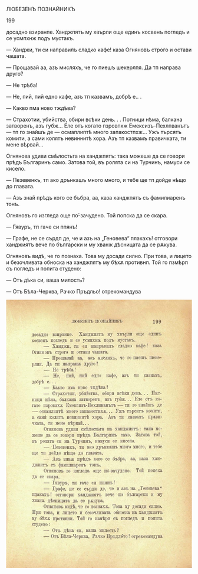 ﻿ЛЮБЕЗЕНЪ ПОЗНАЙНИКЪ

199

досадно взиранпе. Ханджпятъ му хвърли още единъ косвенъ погледъ и се усмпхнж подъ мустакъ.

— Ханджи, ти си направилъ сладко кафе! каза Огняновъ строго и остави чашата.

— Прощавай аа, азъ мисляхъ, че го пиешъ шекерлпя. Да тп направа друго?

— Не трѣба!

— Не, пий, пий едно кафе, азъ тп казвамъ, добрѣ е.. .

— Какво пма ново тждѣва?

— Страхотии, убийства, обири всѣки день. . . Потници нѣма, балкана затворенъ, азъ губж... Еле отъ когато пзровпхж Емексизъ-Пехлпванътъ — тп го знайшъ де — осмаплиптѣ много запакостпхж... Ужъ търсятъ комити, а сами колятъ невиннитѣ хора. Азъ тп казвамъ правичката, ти мене вѣрвай...

Огнянова удиви смѣлостьта на ханджпятъ: така можеше да се говори прѣдъ Българинъ само. Затова той, въ ролята си на Турчинъ, намуси се кисело.

— Пезевенкъ, тп ако дрънкашъ много много, и тебе ще тп дойде нѣщо до главата.

— Азъ знай прѣдъ кого се бъбра, аа, каза ханджпятъ съ фамилиаренъ тонъ.

Огняновъ го изгледа още по́-зачудено. Той попска да се скара.

— Гявуръ, тп гаче си ппянъ!

— Графе, не се сърдп де, че и азъ на „Геновева“ плакахъ! отговори ханджиятъ вече по български и му хванж дѣсницата да се рѫкува.

Огняновъ видѣ, че го познаха. Това му досади силно. При това, и лицето и безочливата обноска на ханджпятъ му бѣхѫ противнп. Той го пзмѣрп съ погледъ и попита студено:

— Отъ дѣка си, ваша милость?

— Отъ Бѣла-Черква, Рачко Пръдльо! отрекомандува

![original](images/226.jpg)

